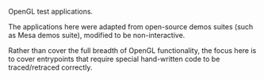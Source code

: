 OpenGL test applications.

The applications here were adapted from open-source demos suites (such as Mesa
demos suite), modified to be non-interactive.

Rather than cover the full breadth of OpenGL functionality, the focus here is
to cover entrypoints that require special hand-written code to be
traced/retraced correctly.
